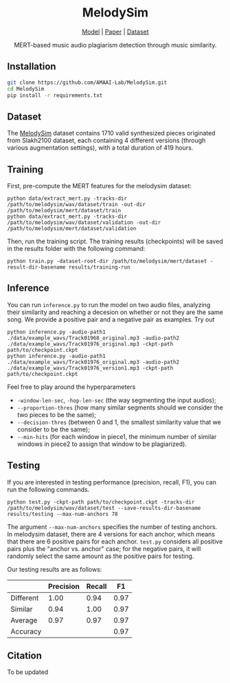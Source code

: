 <div align="center">

# MelodySim

[Model](https://huggingface.co/amaai-lab/MelodySim/tree/main) | [Paper](to-be-uploaded) | [Dataset](https://huggingface.co/datasets/amaai-lab/melodySim)

MERT-based music audio plagiarism detection through music similarity.
</div>

## Installation

```bash
git clone https://github.com/AMAAI-Lab/MelodySim.git
cd MelodySim
pip install -r requirements.txt
```

## Dataset

The [MelodySim](https://huggingface.co/datasets/amaai-lab/melodySim) dataset contains 1710 valid synthesized pieces originated from Slakh2100 dataset, each containing 4 different versions (through various augmentation settings), with a total duration of 419 hours.

## Training
First, pre-compute the MERT features for the melodysim dataset:
```
python data/extract_mert.py -tracks-dir /path/to/melodysim/wav/dataset/train -out-dir /path/to/melodysim/mert/dataset/train
python data/extract_mert.py -tracks-dir /path/to/melodysim/wav/dataset/validation -out-dir /path/to/melodysim/mert/dataset/validation
```
Then, run the training script. The training results (checkpoints) will be saved in the results folder with the following command:
```
python train.py -dataset-root-dir /path/to/melodysim/mert/dataset -result-dir-basename results/training-run
```

## Inference
You can run ```inference.py``` to run the model on two audio files, analyzing their similarity and reaching a decesion on whether or not they are the same song. We provide a positive pair and a negative pair as examples. Try out
```
python inference.py -audio-path1 ./data/example_wavs/Track01968_original.mp3 -audio-path2 ./data/example_wavs/Track01976_original.mp3 -ckpt-path path/to/checkpoint.ckpt
python inference.py -audio-path1 ./data/example_wavs/Track01976_original.mp3 -audio-path2 ./data/example_wavs/Track01976_version1.mp3 -ckpt-path path/to/checkpoint.ckpt
```
Feel free to play around the hyperparameters 
- ```-window-len-sec```, ```-hop-len-sec``` (the way segmenting the input audios);
- ```--proportion-thres``` (how many similar segments should we consider the two pieces to be the same);
- ```--decision-thres``` (between 0 and 1, the smallest similarity value that we consider to be the same);
- ```--min-hits``` (for each window in piece1, the minimum number of similar windows in piece2 to assign that window to be plagiarized).

## Testing
If you are interested in testing performance (precision, recall, F1), you can run the following commands.
```
python test.py -ckpt-path path/to/checkpoint.ckpt -tracks-dir /path/to/melodysim/wav/dataset/test --save-results-dir-basename results/testing --max-num-anchors 78
```
The argument ```--max-num-anchors``` specifies the number of testing anchors. In melodysim dataset, there are 4 versions for each anchor, which means that there are 6 positive pairs for each anchor. ```test.py``` considers all positive pairs plus the "anchor vs. anchor" case; for the negative pairs, it will randomly select the same amount as the positive pairs for testing.

Our testing results are as follows:

|           |**Precision**| **Recall** |   **F1**   |
|-----------|-------------|------------|------------|
| Different | 1.00        | 0.94       | 0.97       |
| Similar   | 0.94        | 1.00       | 0.97       |
| Average   | 0.97        | 0.97       | 0.97       |
| Accuracy  |             |            | 0.97       |

## Citation
To be updated
